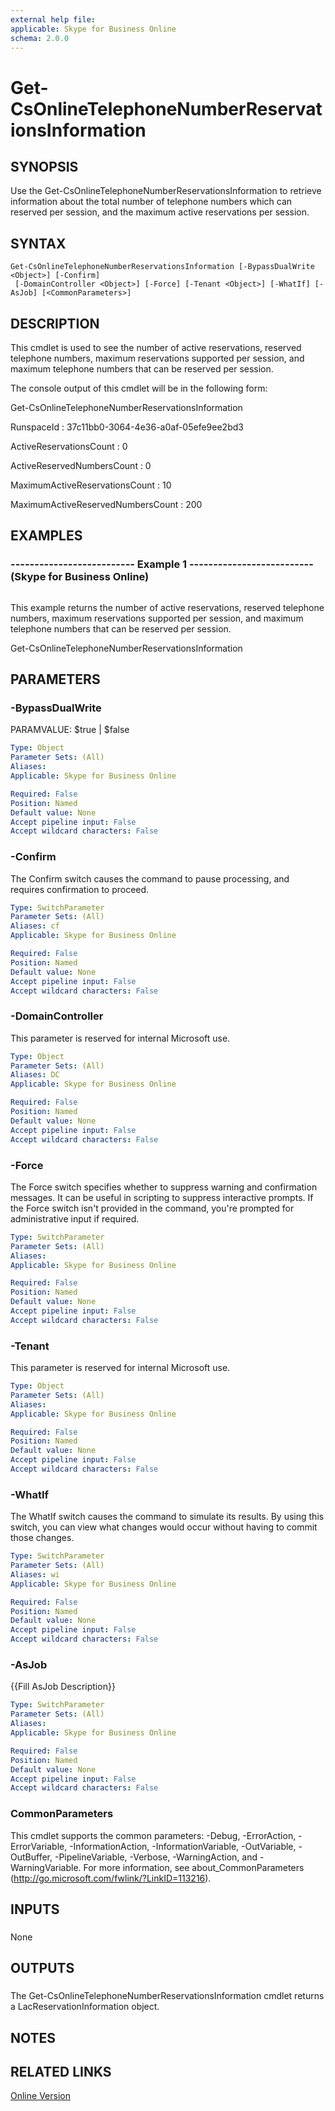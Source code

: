 ```yaml
---
external help file: 
applicable: Skype for Business Online
schema: 2.0.0
---
```


# Get-CsOnlineTelephoneNumberReservationsInformation

## SYNOPSIS
Use the Get-CsOnlineTelephoneNumberReservationsInformation to retrieve information about the total number of telephone numbers which can reserved per session, and the maximum active reservations per session.

## SYNTAX

```
Get-CsOnlineTelephoneNumberReservationsInformation [-BypassDualWrite <Object>] [-Confirm]
 [-DomainController <Object>] [-Force] [-Tenant <Object>] [-WhatIf] [-AsJob] [<CommonParameters>]
```

## DESCRIPTION
This cmdlet is used to see the number of active reservations, reserved telephone numbers, maximum reservations supported per session, and maximum telephone numbers that can be reserved per session.

The console output of this cmdlet will be in the following form:

Get-CsOnlineTelephoneNumberReservationsInformation

RunspaceId : 37c11bb0-3064-4e36-a0af-05efe9ee2bd3

ActiveReservationsCount : 0

ActiveReservedNumbersCount : 0

MaximumActiveReservationsCount : 10

MaximumActiveReservedNumbersCount : 200

## EXAMPLES

### -------------------------- Example 1 -------------------------- (Skype for Business Online)
```

```

This example returns the number of active reservations, reserved telephone numbers, maximum reservations supported per session, and maximum telephone numbers that can be reserved per session.

Get-CsOnlineTelephoneNumberReservationsInformation

## PARAMETERS

### -BypassDualWrite
PARAMVALUE: $true | $false

```yaml
Type: Object
Parameter Sets: (All)
Aliases: 
Applicable: Skype for Business Online

Required: False
Position: Named
Default value: None
Accept pipeline input: False
Accept wildcard characters: False
```

### -Confirm
The Confirm switch causes the command to pause processing, and requires confirmation to proceed.

```yaml
Type: SwitchParameter
Parameter Sets: (All)
Aliases: cf
Applicable: Skype for Business Online

Required: False
Position: Named
Default value: None
Accept pipeline input: False
Accept wildcard characters: False
```

### -DomainController
This parameter is reserved for internal Microsoft use.

```yaml
Type: Object
Parameter Sets: (All)
Aliases: DC
Applicable: Skype for Business Online

Required: False
Position: Named
Default value: None
Accept pipeline input: False
Accept wildcard characters: False
```

### -Force
The Force switch specifies whether to suppress warning and confirmation messages.
It can be useful in scripting to suppress interactive prompts.
If the Force switch isn't provided in the command, you're prompted for administrative input if required.

```yaml
Type: SwitchParameter
Parameter Sets: (All)
Aliases: 
Applicable: Skype for Business Online

Required: False
Position: Named
Default value: None
Accept pipeline input: False
Accept wildcard characters: False
```

### -Tenant
This parameter is reserved for internal Microsoft use.

```yaml
Type: Object
Parameter Sets: (All)
Aliases: 
Applicable: Skype for Business Online

Required: False
Position: Named
Default value: None
Accept pipeline input: False
Accept wildcard characters: False
```

### -WhatIf
The WhatIf switch causes the command to simulate its results.
By using this switch, you can view what changes would occur without having to commit those changes.

```yaml
Type: SwitchParameter
Parameter Sets: (All)
Aliases: wi
Applicable: Skype for Business Online

Required: False
Position: Named
Default value: None
Accept pipeline input: False
Accept wildcard characters: False
```

### -AsJob
{{Fill AsJob Description}}

```yaml
Type: SwitchParameter
Parameter Sets: (All)
Aliases: 
Applicable: Skype for Business Online

Required: False
Position: Named
Default value: None
Accept pipeline input: False
Accept wildcard characters: False
```

### CommonParameters
This cmdlet supports the common parameters: -Debug, -ErrorAction, -ErrorVariable, -InformationAction, -InformationVariable, -OutVariable, -OutBuffer, -PipelineVariable, -Verbose, -WarningAction, and -WarningVariable. For more information, see about_CommonParameters (http://go.microsoft.com/fwlink/?LinkID=113216).

## INPUTS

###  
None

## OUTPUTS

###  
The Get-CsOnlineTelephoneNumberReservationsInformation cmdlet returns a LacReservationInformation object.

## NOTES

## RELATED LINKS

[Online Version](http://technet.microsoft.com/EN-US/library/09893440-bbf9-4fe7-9483-d4bb59744505(OCS.15).aspx)

